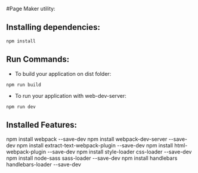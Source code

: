 #Page Maker utility:


## Installing dependencies:
`npm install`

## Run Commands:
- To build your application on dist folder:

`npm run build`

- To run your application with web-dev-server:

`npm run dev`



## Installed Features:

npm install webpack --save-dev
npm install webpack-dev-server --save-dev
npm install extract-text-webpack-plugin --save-dev
npm install html-webpack-plugin --save-dev
npm install style-loader css-loader --save-dev
npm install node-sass sass-loader --save-dev
npm install handlebars handlebars-loader --save-dev
